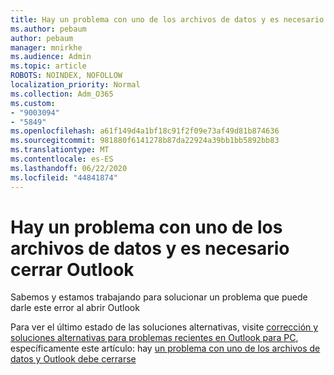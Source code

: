 ```yaml
---
title: Hay un problema con uno de los archivos de datos y es necesario cerrar Outlook
ms.author: pebaum
author: pebaum
manager: mnirkhe
ms.audience: Admin
ms.topic: article
ROBOTS: NOINDEX, NOFOLLOW
localization_priority: Normal
ms.collection: Adm_O365
ms.custom:
- "9003094"
- "5849"
ms.openlocfilehash: a61f149d4a1bf18c91f2f09e73af49d81b874636
ms.sourcegitcommit: 981880f6141278b87da22924a39bb1bb5892bb83
ms.translationtype: MT
ms.contentlocale: es-ES
ms.lasthandoff: 06/22/2020
ms.locfileid: "44841874"
---
```

# <a name="something-is-wrong-with-one-of-your-data-files-and-outlook-needs-to-close"></a>Hay un problema con uno de los archivos de datos y es necesario cerrar Outlook

Sabemos y estamos trabajando para solucionar un problema que puede darle este error al abrir Outlook

Para ver el último estado de las soluciones alternativas, visite [corrección y soluciones alternativas para problemas recientes en Outlook para PC](https://support.microsoft.com/office/ecf61305-f84f-4e13-bb73-95a214ac1230), específicamente este artículo: hay [un problema con uno de los archivos de datos y Outlook debe cerrarse](https://support.microsoft.com/office/a3b59934-2446-4f2a-bd25-58f88188b9b2)
